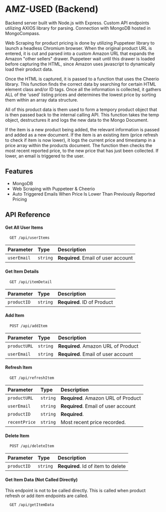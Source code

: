 # AMZ-USED (Backend)

Backend server built with Node.js with Express. Custom API endpoints utilizing AXIOS library for parsing. Connection with MongoDB hosted in MongoCompass.

Web Scraping for product pricing is done by utilizing Puppeteer library to launch a headless Chromium browser. When the original product URL is entered, it is cut and parsed into a custom Amazon URL that expands the Amazon "other sellers" drawer. Puppeteer wait until this drawer is loaded before capturing the HTML, since Amazon uses javascript to dynamically load their product data.

Once the HTML is captured, it is passed to a function that uses the Cheerio library. This function finds the correct data by searching for certain HTML element class and/or ID tags. Once all the information is collected, it gathers ALL of the 'used' listing prices and determines the lowest price by sorting them within an array data structure.

All of this product data is them used to form a tempory product object that is then passed back to the internal calling API. This function takes the temp object, destructures it and logs the new data to the Mongo Document.

If the item is a new product being added, the relevant information is passed and added as a new document. If the item is an existing item (price refresh to check if item is now lower), it logs the current price and timestamp in a price array within the products document. The function then checks the most recent reported price, to the new price that has just been collected. If lower, an email is triggered to the user.

## Features

- MongoDB
- Web Scraping with Puppeteer & Cheerio
- Auto Triggered Emails When Price Is Lower Than Previously Reported Pricing

## API Reference

#### Get All User Items

```http
  GET /api/userItems
```

| Parameter   | Type     | Description                         |
| :---------- | :------- | :---------------------------------- |
| `userEmail` | `string` | **Required**. Email of user account |

#### Get Item Details

```http
  GET /api/itemDetail
```

| Parameter   | Type     | Description                 |
| :---------- | :------- | :-------------------------- |
| `productID` | `string` | **Required**. ID of Product |

#### Add Item

```http
  POST /api/addItem
```

| Parameter    | Type     | Description                         |
| :----------- | :------- | :---------------------------------- |
| `productURL` | `string` | **Required**. Amazon URL of Product |
| `userEmail`  | `string` | **Required**. Email of user account |

#### Refresh Item

```http
  GET /api/refreshItem
```

| Parameter     | Type     | Description                         |
| :------------ | :------- | :---------------------------------- |
| `productURL`  | `string` | **Required**. Amazon URL of Product |
| `userEmail`   | `string` | **Required**. Email of user account |
| `productID`   | `string` | **Required**.                       |
| `recentPrice` | `string` | Most recent price recorded.         |

#### Delete Item

```http
  POST /api/deleteItem
```

| Parameter   | Type     | Description                        |
| :---------- | :------- | :--------------------------------- |
| `productID` | `string` | **Required**. Id of item to delete |

#### Get Item Data (Not Called Directly)

This endpoint is not to be called directly. This is called when product refresh or add item endpoints are called.

```http
  GET /api/getItemData
```
